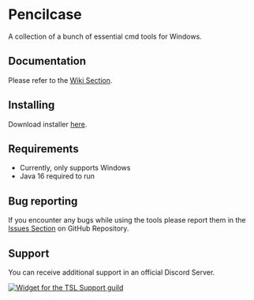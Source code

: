 # Pencilcase
A collection of a bunch of essential cmd tools for Windows.

## Documentation
Please refer to the [Wiki Section](https://github.com/chocoearly44/Pencilcase/wiki).

## Installing
Download installer [here](https://github.com/chocoearly44/Pencilcase/releases).

## Requirements
- Currently, only supports Windows
- Java 16 required to run

## Bug reporting
If you encounter any bugs while using the tools please report them in the [Issues Section](https://github.com/chocoearly44/Pencilcase/issues) on GitHub Repository.

## Support
You can receive additional support in an official Discord Server.

[![Widget for the TSL Support guild](https://discord.com/api/guilds/807666401300316160/widget.png?style=banner1)](https://discord.gg/Wa24skGscR)
